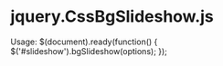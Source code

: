 jquery.CssBgSlideshow.js
========================

Usage:
$(document).ready(function() {
  $('#slideshow').bgSlideshow(options);
});